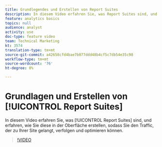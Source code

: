 ```yaml
---
title: Grundlegendes und Erstellen von Report Suites
description: In diesem Video erfahren Sie, was Report Suites sind, und erfahren, wie Sie sie in der Oberfläche erstellen, sodass Sie die Personen, die zu Ihrer Site kommen, verfolgen und optimieren können.
feature: analytics basics
topics: null
audience: analyst
activity: use
doc-type: feature video
team: Technical Marketing
kt: 3574
translation-type: tm+mt
source-git-commit: a42658cfd4bae7b077ddd48b4cf5c7db54e35c98
workflow-type: tm+mt
source-wordcount: '76'
ht-degree: 0%

---
```



# Grundlagen und Erstellen von [!UICONTROL Report Suites]

In diesem Video erfahren Sie, was [!UICONTROL Report Suites] sind, und erfahren, wie Sie diese in der Oberfläche erstellen, sodass Sie den Traffic, der zu Ihrer Site gelangt, verfolgen und optimieren können.

>[!VIDEO](https://video.tv.adobe.com/v/28773/?quality=12)
